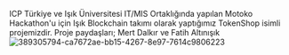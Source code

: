 ICP Türkiye ve Işık Üniversitesi IT/MIS Ortaklığında yapılan Motoko Hackathon'u için Işık Blockchain takımı olarak yaptığımız TokenShop isimli projemizdir. Proje paydaşları; Mert Dalkır ve Fatih Altınışık
![389305794-ca7672ae-bb15-4267-8e97-7614c9806223](https://github.com/user-attachments/assets/392ed81e-3f5c-4646-b7c0-476ee20fb0c9)
